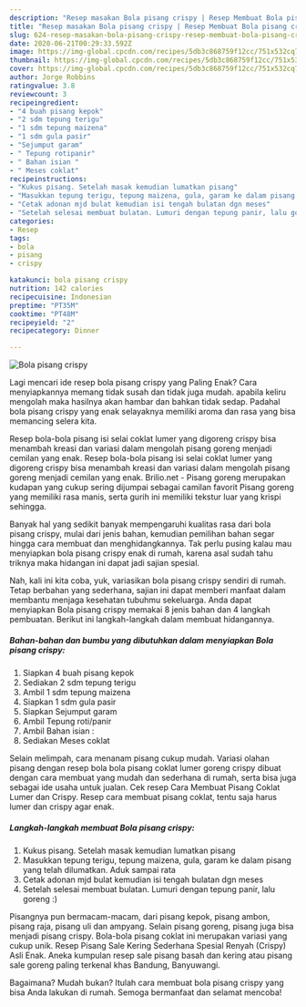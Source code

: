 ```yaml
---
description: "Resep masakan Bola pisang crispy | Resep Membuat Bola pisang crispy Yang Enak Dan Lezat"
title: "Resep masakan Bola pisang crispy | Resep Membuat Bola pisang crispy Yang Enak Dan Lezat"
slug: 624-resep-masakan-bola-pisang-crispy-resep-membuat-bola-pisang-crispy-yang-enak-dan-lezat
date: 2020-06-21T00:29:33.592Z
image: https://img-global.cpcdn.com/recipes/5db3c868759f12cc/751x532cq70/bola-pisang-crispy-foto-resep-utama.jpg
thumbnail: https://img-global.cpcdn.com/recipes/5db3c868759f12cc/751x532cq70/bola-pisang-crispy-foto-resep-utama.jpg
cover: https://img-global.cpcdn.com/recipes/5db3c868759f12cc/751x532cq70/bola-pisang-crispy-foto-resep-utama.jpg
author: Jorge Robbins
ratingvalue: 3.8
reviewcount: 3
recipeingredient:
- "4 buah pisang kepok"
- "2 sdm tepung terigu"
- "1 sdm tepung maizena"
- "1 sdm gula pasir"
- "Sejumput garam"
- " Tepung rotipanir"
- " Bahan isian "
- " Meses coklat"
recipeinstructions:
- "Kukus pisang. Setelah masak kemudian lumatkan pisang"
- "Masukkan tepung terigu, tepung maizena, gula, garam ke dalam pisang yang telah dilumatkan. Aduk sampai rata"
- "Cetak adonan mjd bulat kemudian isi tengah bulatan dgn meses"
- "Setelah selesai membuat bulatan. Lumuri dengan tepung panir, lalu goreng :)"
categories:
- Resep
tags:
- bola
- pisang
- crispy

katakunci: bola pisang crispy 
nutrition: 142 calories
recipecuisine: Indonesian
preptime: "PT35M"
cooktime: "PT48M"
recipeyield: "2"
recipecategory: Dinner

---
```



![Bola pisang crispy](https://img-global.cpcdn.com/recipes/5db3c868759f12cc/751x532cq70/bola-pisang-crispy-foto-resep-utama.jpg)

Lagi mencari ide resep bola pisang crispy yang Paling Enak? Cara menyiapkannya memang tidak susah dan tidak juga mudah. apabila keliru mengolah maka hasilnya akan hambar dan bahkan tidak sedap. Padahal bola pisang crispy yang enak selayaknya memiliki aroma dan rasa yang bisa memancing selera kita.

Resep bola-bola pisang isi selai coklat lumer yang digoreng crispy bisa menambah kreasi dan variasi dalam mengolah pisang goreng menjadi cemilan yang enak. Resep bola-bola pisang isi selai coklat lumer yang digoreng crispy bisa menambah kreasi dan variasi dalam mengolah pisang goreng menjadi cemilan yang enak. Brilio.net - Pisang goreng merupakan kudapan yang cukup sering dijumpai sebagai camilan favorit Pisang goreng yang memiliki rasa manis, serta gurih ini memiliki tekstur luar yang krispi sehingga.

Banyak hal yang sedikit banyak mempengaruhi kualitas rasa dari bola pisang crispy, mulai dari jenis bahan, kemudian pemilihan bahan segar hingga cara membuat dan menghidangkannya. Tak perlu pusing kalau mau menyiapkan bola pisang crispy enak di rumah, karena asal sudah tahu triknya maka hidangan ini dapat jadi sajian spesial.


Nah, kali ini kita coba, yuk, variasikan bola pisang crispy sendiri di rumah. Tetap berbahan yang sederhana, sajian ini dapat memberi manfaat dalam membantu menjaga kesehatan tubuhmu sekeluarga. Anda dapat menyiapkan Bola pisang crispy memakai 8 jenis bahan dan 4 langkah pembuatan. Berikut ini langkah-langkah dalam membuat hidangannya.

<!--inarticleads1-->

##### Bahan-bahan dan bumbu yang dibutuhkan dalam menyiapkan Bola pisang crispy:

1. Siapkan 4 buah pisang kepok
1. Sediakan 2 sdm tepung terigu
1. Ambil 1 sdm tepung maizena
1. Siapkan 1 sdm gula pasir
1. Siapkan Sejumput garam
1. Ambil  Tepung roti/panir
1. Ambil  Bahan isian :
1. Sediakan  Meses coklat


Selain melimpah, cara menanam pisang cukup mudah. Variasi olahan pisang dengan resep bola bola pisang coklat lumer goreng crispy dibuat dengan cara membuat yang mudah dan sederhana di rumah, serta bisa juga sebagai ide usaha untuk jualan. Cek resep Cara Membuat Pisang Coklat Lumer dan Crispy. Resep cara membuat pisang coklat, tentu saja harus lumer dan crispy agar enak. 

<!--inarticleads2-->

##### Langkah-langkah membuat Bola pisang crispy:

1. Kukus pisang. Setelah masak kemudian lumatkan pisang
1. Masukkan tepung terigu, tepung maizena, gula, garam ke dalam pisang yang telah dilumatkan. Aduk sampai rata
1. Cetak adonan mjd bulat kemudian isi tengah bulatan dgn meses
1. Setelah selesai membuat bulatan. Lumuri dengan tepung panir, lalu goreng :)


Pisangnya pun bermacam-macam, dari pisang kepok, pisang ambon, pisang raja, pisang uli dan ampyang. Selain pisang goreng, pisang juga bisa menjadi pisang crispy. Bola-bola pisang coklat ini merupakan variasi yang cukup unik. Resep Pisang Sale Kering Sederhana Spesial Renyah (Crispy) Asli Enak. Aneka kumpulan resep sale pisang basah dan kering atau pisang sale goreng paling terkenal khas Bandung, Banyuwangi. 

Bagaimana? Mudah bukan? Itulah cara membuat bola pisang crispy yang bisa Anda lakukan di rumah. Semoga bermanfaat dan selamat mencoba!
